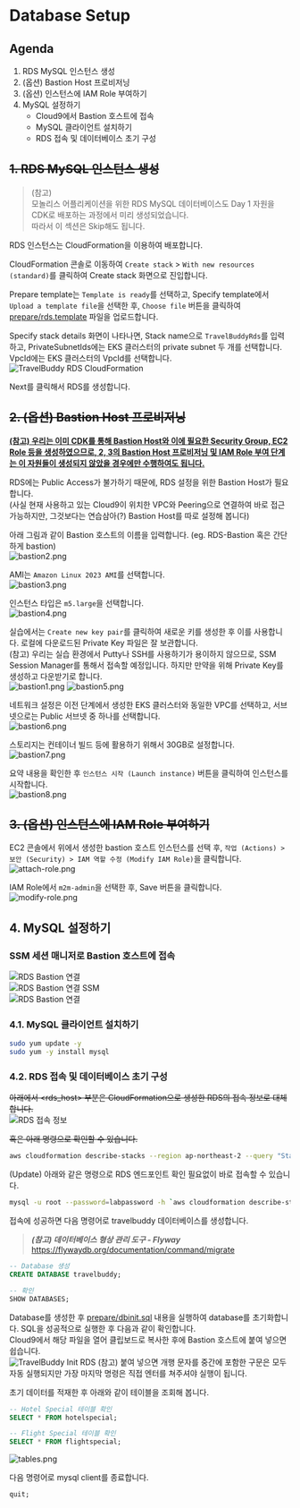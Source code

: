 # Database Setup

## Agenda

1. RDS MySQL 인스턴스 생성
2. (옵션) Bastion Host 프로비저닝
3. (옵션) 인스턴스에 IAM Role 부여하기
4. MySQL 설정하기
    - Cloud9에서 Bastion 호스트에 접속
    - MySQL 클라이언트 설치하기
    - RDS 접속 및 데이터베이스 초기 구성

## ~~1. RDS MySQL 인스턴스 생성~~
> (참고)<br>
> 모놀리스 어플리케이션을 위한 RDS MySQL 데이터베이스도 Day 1 자원을 CDK로 배포하는 과정에서 미리 생성되었습니다.<br>
> 따라서 이 섹션은 Skip해도 됩니다.

RDS 인스턴스는 CloudFormation을 이용하여 배포합니다.

CloudFormation 콘솔로 이동하여 `Create stack` > `With new resources (standard)`를 클릭하여 Create stack 화면으로 진입합니다.

Prepare template는 `Template is ready`를 선택하고, Specify template에서 `Upload a template file`을 선택한 후, `Choose file` 버튼을 클릭하여 [prepare/rds.template](../prepare/rds.template) 파일을 업로드합니다.

Specify stack details 화면이 나타나면, Stack name으로 `TravelBuddyRds`를 입력하고, PrivateSubnetIds에는 EKS 클러스터의 private subnet 두 개를 선택합니다. VpcId에는 EKS 클러스터의 VpcId를 선택합니다.<br>
![TravelBuddy RDS CloudFormation](./assets/travelbuddy-rds-cloudformation.png)

Next를 클릭해서 RDS를 생성합니다.

## ~~2. (옵션) Bastion Host 프로비저닝~~
<u>**(참고) 우리는 이미 CDK를 통해 Bastion Host와 이에 필요한 Security Group, EC2 Role 등을 생성하였으므로, 2, 3의 Bastion Host 프로비저닝 및 IAM Role 부여 단계는 이 자원들이 생성되지 않았을 경우에만 수행하여도 됩니다.**</u>

RDS에는 Public Access가 불가하기 때문에, RDS 설정을 위한 Bastion Host가 필요합니다.<br>
(사실 현재 사용하고 있는 Cloud9이 위치한 VPC와 Peering으로 연결하여 바로 접근 가능하지만, 그것보다는 연습삼아(?) Bastion Host를 따로 설정해 봅니다)

아래 그림과 같이 Bastion 호스트의 이름을 입력합니다. (eg. RDS-Bastion 혹은 간단하게 bastion)<br>
![bastion2.png](./assets/rds-create-bastion.png)

AMI는 `Amazon Linux 2023 AMI`를 선택합니다.<br>
![bastion3.png](./assets/rds-create-bastion-machine-image.png)

인스턴스 타입은 `m5.large`을 선택합니다.<br>
![bastion4.png](./assets/rds-create-bastion-instance-type.png)

실습에서는 `Create new key pair`를 클릭하여 새로운 키를 생성한 후 이를 사용합니다. 로컬에 다운로드된 Private Key 파일은 잘 보관합니다.<br>
(참고) 우리는 실습 환경에서 Putty나 SSH를 사용하기가 용이하지 않으므로, SSM Session Manager를 통해서 접속할 예정입니다. 하지만 만약을 위해 Private Key를 생성하고 다운받기로 합니다.<br>
![bastion1.png](./assets/rds-create-bastion-instance-key-pair.png)
![bastion5.png](./assets/rds-create-bastion-instance-select-key-pair.png)

네트워크 설정은 이전 단계에서 생성한 EKS 클러스터와 동일한 VPC를 선택하고, 서브넷으로는 Public 서브넷 중 하나를 선택합니다.<br>
![bastion6.png](./assets/rds-create-bastion-instance-networking.png)

스토리지는 컨테이너 빌드 등에 활용하기 위해서 30GB로 설정합니다.<br>
![bastion7.png](./assets/rds-create-bastion-instance-storage.png)

요약 내용을 확인한 후 `인스턴스 시작 (Launch instance)` 버튼을 클릭하여 인스턴스를 시작합니다.<br>
![bastion8.png](./assets/rds-create-bastion-instance-launch-instance.png)

## ~~3. (옵션) 인스턴스에 IAM Role 부여하기~~

EC2 콘솔에서 위에서 생성한 bastion 호스트 인스턴스를 선택 후, ```작업 (Actions) > 보안 (Security) > IAM 역할 수정 (Modify IAM Role)```을 클릭합니다.<br>
![attach-role.png](./assets/rds-bastion-instance-instance-profile.png)

IAM Role에서 ```m2m-admin```을 선택한 후, Save 버튼을 클릭합니다.<br>
![modify-role.png](./assets/rds-bastion-instance-select-instance-profile.png)

## 4. MySQL 설정하기

### SSM 세션 매니저로 Bastion 호스트에 접속
![RDS Bastion 연결](./assets/rds-bastion-instance-connect.png)<br>
![RDS Bastion 연결 SSM](./assets/rds-bastion-instance-connect-with-ssm.png)<br>
![RDS Bastion 연결](./assets/rds-bastion-instance-ssm-connected.png)<br>

### 4.1. MySQL 클라이언트 설치하기

```bash
sudo yum update -y
sudo yum -y install mysql
```

### 4.2. RDS 접속 및 데이터베이스 초기 구성
~~아래에서 <rds_host> 부분은 CloudFormation으로 생성한 RDS의 접속 정보로 대체합니다.~~<br>
![RDS 접속 정보](./assets/rds-endpoint.png)

~~혹은 아래 명령으로 확인할 수 있습니다.~~<br>
```bash
aws cloudformation describe-stacks --region ap-northeast-2 --query "Stacks[?StackName=='M2M-RdsLegacyStack'][].Outputs[?OutputKey=='RDSEndpoint'].OutputValue" --output text
```

(Update) 아래와 같은 명령으로 RDS 엔드포인트 확인 필요없이 바로 접속할 수 있습니다.<br>
```bash
mysql -u root --password=labpassword -h `aws cloudformation describe-stacks --region ap-northeast-2 --query "Stacks[?StackName=='M2M-RdsLegacyStack'][].Outputs[?OutputKey=='RDSEndpoint'].OutputValue" --output text`
```

[//]: # (```bash)
[//]: # (#mysql -u root --password=labpassword -h <rds_host>)
[//]: # (```)

[//]: # (> &#40;예&#41;<br>)

[//]: # (> mysql -u root --password=labpassword -h travelbuddy-rds-dbinstance-yh3bquza02iz.ch3z4vioqkk9.ap-northeast-2.rds.amazonaws.com)

접속에 성공하면 다음 명령어로 travelbuddy 데이터베이스를 생성합니다.<br>
> ***(참고) 데이터베이스 형상 관리 도구 - Flyway***<br>
> https://flywaydb.org/documentation/command/migrate

[//]: # (> https://wildeveloperetrain.tistory.com/210)

```sql
-- Database 생성
CREATE DATABASE travelbuddy;

-- 확인
SHOW DATABASES;
```

Database를 생성한 후 [prepare/dbinit.sql](../prepare/dbinit.sql) 내용을 실행하여 database를 초기화합니다. SQL을 성공적으로 실행한 후 다음과 같이 확인합니다.<br>
Cloud9에서 해당 파일을 열어 클립보드로 복사한 후에 Bastion 호스트에 붙여 넣으면 쉽습니다.<br>
![TravelBuddy Init RDS](./assets/travelbuddy-init-rds-script.png)
(참고) 붙여 넣으면 개행 문자를 중간에 포함한 구문은 모두 자동 실행되지만 가장 마지막 명령은 직접 엔터를 쳐주셔야 실행이 됩니다.

초기 데이터를 적재한 후 아래와 같이 테이블을 조회해 봅니다.<br>

```sql
-- Hotel Special 테이블 확인
SELECT * FROM hotelspecial;

-- Flight Special 테이블 확인
SELECT * FROM flightspecial;
```

![tables.png](./assets/tables.png)

다음 명령어로 mysql client를 종료합니다.

```sql
quit;
```
